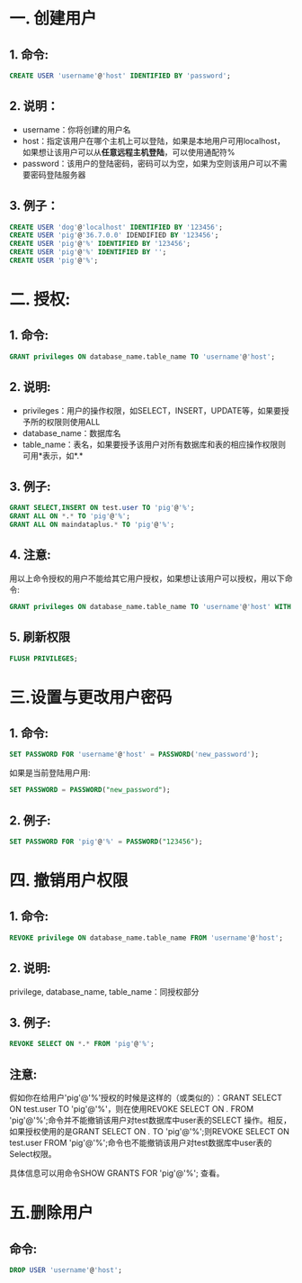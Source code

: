 # 一. 创建用户
## 1. 命令:

```sql
CREATE USER 'username'@'host' IDENTIFIED BY 'password';
```

## 2. 说明：

 - username：你将创建的用户名
 - host：指定该用户在哪个主机上可以登陆，如果是本地用户可用localhost，如果想让该用户可以从**任意远程主机登陆**，可以使用通配符%
 - password：该用户的登陆密码，密码可以为空，如果为空则该用户可以不需要密码登陆服务器
## 3. 例子：

```sql
CREATE USER 'dog'@'localhost' IDENTIFIED BY '123456';
CREATE USER 'pig'@'36.7.0.0' IDENDIFIED BY '123456';
CREATE USER 'pig'@'%' IDENTIFIED BY '123456';
CREATE USER 'pig'@'%' IDENTIFIED BY '';
CREATE USER 'pig'@'%';
```

# 二. 授权:
## 1. 命令:

```sql
GRANT privileges ON database_name.table_name TO 'username'@'host';
```

## 2. 说明:
 - privileges：用户的操作权限，如SELECT，INSERT，UPDATE等，如果要授予所的权限则使用ALL
 - database_name：数据库名
 - table_name：表名，如果要授予该用户对所有数据库和表的相应操作权限则可用\*表示，如\*.\*
## 3. 例子:

```sql
GRANT SELECT,INSERT ON test.user TO 'pig'@'%';
GRANT ALL ON *.* TO 'pig'@'%';
GRANT ALL ON maindataplus.* TO 'pig'@'%';
```
## 4. 注意:
用以上命令授权的用户不能给其它用户授权，如果想让该用户可以授权，用以下命令:

```sql
GRANT privileges ON database_name.table_name TO 'username'@'host' WITH GRANT OPTION;
```
## 5. 刷新权限

```sql
FLUSH PRIVILEGES; 
```
# 三.设置与更改用户密码
## 1. 命令:

```sql
SET PASSWORD FOR 'username'@'host' = PASSWORD('new_password');
```
如果是当前登陆用户用:

```sql
SET PASSWORD = PASSWORD("new_password");
```
## 2. 例子:

```sql
SET PASSWORD FOR 'pig'@'%' = PASSWORD("123456");
```
# 四. 撤销用户权限
## 1. 命令:
```sql
REVOKE privilege ON database_name.table_name FROM 'username'@'host';
```
## 2. 说明:
privilege, database_name, table_name：同授权部分
## 3. 例子:

```sql
REVOKE SELECT ON *.* FROM 'pig'@'%';
```
## 注意:
假如你在给用户'pig'@'%'授权的时候是这样的（或类似的）：GRANT SELECT ON test.user TO 'pig'@'%'，则在使用REVOKE SELECT ON *.* FROM 'pig'@'%';命令并不能撤销该用户对test数据库中user表的SELECT 操作。相反，如果授权使用的是GRANT SELECT ON *.* TO 'pig'@'%';则REVOKE SELECT ON test.user FROM 'pig'@'%';命令也不能撤销该用户对test数据库中user表的Select权限。

具体信息可以用命令SHOW GRANTS FOR 'pig'@'%'; 查看。
# 五.删除用户
## 命令:

```sql
DROP USER 'username'@'host';
```